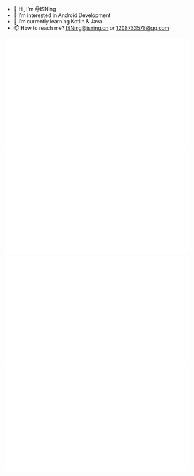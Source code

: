 - 👋 Hi, I’m @ISNing
- 👀 I’m interested in Android Development
- 🌱 I’m currently learning Kotlin & Java
- 📫 How to reach me? [ISNing@isning.cn](mailto:ISNing@isning.cn) or [1208733578@qq.com](mailto:1208733578@qq.com)

![](https://raw.githubusercontent.com/ISNing/GitHubStats/master/generated/overview.svg#gh-dark-mode-only)
![](https://raw.githubusercontent.com/ISNing/GitHubStats/master/generated/overview.svg#gh-light-mode-only)
![](https://raw.githubusercontent.com/ISNing/GitHubStats/master/generated/languages.svg#gh-dark-mode-only)
![](https://raw.githubusercontent.com/ISNing/GitHubStats/master/generated/languages.svg#gh-light-mode-only)
<!---
ISNing/ISNing is a ✨ special ✨ repository because its `README.md` (this file) appears on your GitHub profile.
You can click the Preview link to take a look at your changes.
--->

